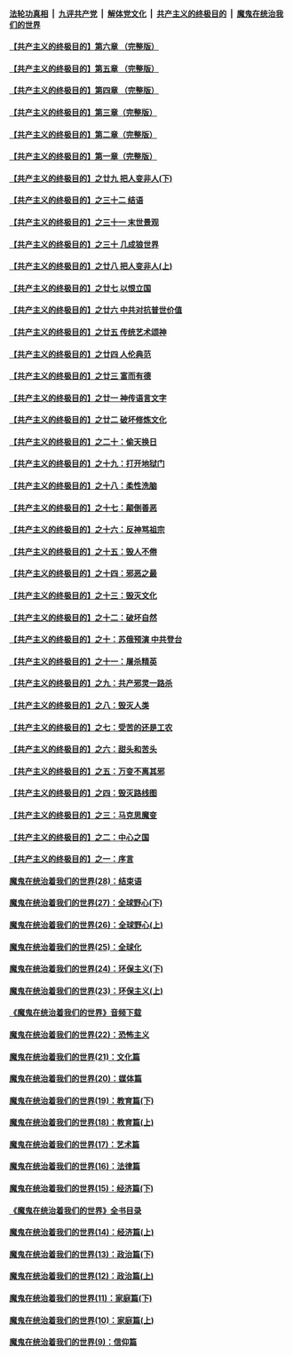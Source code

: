 ####  [法轮功真相](../../../../basic/blob/master/README.md?t=01141352) &nbsp;|&nbsp; [九评共产党](../../../../9ping.md/blob/master/README.md?t=01141352) &nbsp;|&nbsp; [解体党文化](../../../../jtdwh.md/blob/master/README.md?t=01141352)  &nbsp;|&nbsp; [共产主义的终极目的](../../../../gczydzjmd.md/blob/master/README.md?t=01141352) &nbsp;|&nbsp; [魔鬼在统治我们的世界](../../../../mgztzwmdsj.md/blob/master/README.md?t=01141352) 

#### [【共产主义的终极目的】第六章 （完整版）](../pages/nsc422/n11428913.md?t=01141352) 

#### [【共产主义的终极目的】第五章 （完整版）](../pages/nsc422/n11428912.md?t=01141352) 

#### [【共产主义的终极目的】第四章 （完整版）](../pages/nsc422/n11428907.md?t=01141352) 

#### [【共产主义的终极目的】第三章（完整版）](../pages/nsc422/n11428848.md?t=01141352) 

#### [【共产主义的终极目的】第二章（完整版）](../pages/nsc422/n11428831.md?t=01141352) 

#### [【共产主义的终极目的】第一章（完整版）](../pages/nsc422/n11417651.md?t=01141352) 

#### [【共产主义的终极目的】之廿九 把人变非人(下)](../pages/nsc422/n11344140.md?t=01141352) 

#### [【共产主义的终极目的】之三十二 结语](../pages/nsc422/n11360535.md?t=01141352) 

#### [【共产主义的终极目的】之三十一 末世景观](../pages/nsc422/n11351129.md?t=01141352) 

#### [【共产主义的终极目的】之三十 几成狼世界](../pages/nsc422/n11348280.md?t=01141352) 

#### [【共产主义的终极目的】之廿八 把人变非人(上)](../pages/nsc422/n11340492.md?t=01141352) 

#### [【共产主义的终极目的】之廿七 以恨立国](../pages/nsc422/n11336944.md?t=01141352) 

#### [【共产主义的终极目的】之廿六 中共对抗普世价值](../pages/nsc422/n11324785.md?t=01141352) 

#### [【共产主义的终极目的】之廿五 传统艺术颂神](../pages/nsc422/n11296396.md?t=01141352) 

#### [【共产主义的终极目的】之廿四 人伦典范](../pages/nsc422/n11296397.md?t=01141352) 

#### [【共产主义的终极目的】之廿三 富而有德](../pages/nsc422/n11283598.md?t=01141352) 

#### [【共产主义的终极目的】之廿一 神传语言文字](../pages/nsc422/n11263265.md?t=01141352) 

#### [【共产主义的终极目的】之廿二 破坏修炼文化](../pages/nsc422/n11245728.md?t=01141352) 

#### [【共产主义的终极目的】之二十：偷天换日](../pages/nsc422/n11238846.md?t=01141352) 

#### [【共产主义的终极目的】之十九：打开地狱门](../pages/nsc422/n11206376.md?t=01141352) 

#### [【共产主义的终极目的】之十八：柔性洗脑](../pages/nsc422/n11199994.md?t=01141352) 

#### [【共产主义的终极目的】之十七：颠倒善恶](../pages/nsc422/n11179782.md?t=01141352) 

#### [【共产主义的终极目的】之十六：反神骂祖宗](../pages/nsc422/n11166798.md?t=01141352) 

#### [【共产主义的终极目的】之十五：毁人不倦](../pages/nsc422/n11166792.md?t=01141352) 

#### [【共产主义的终极目的】之十四：邪恶之最](../pages/nsc422/n11150249.md?t=01141352) 

#### [【共产主义的终极目的】之十三：毁灭文化](../pages/nsc422/n11135227.md?t=01141352) 

#### [【共产主义的终极目的】之十二：破坏自然](../pages/nsc422/n11135214.md?t=01141352) 

#### [【共产主义的终极目的】之十：苏俄预演 中共登台](../pages/nsc422/n11118424.md?t=01141352) 

#### [【共产主义的终极目的】之十一：屠杀精英](../pages/nsc422/n11118442.md?t=01141352) 

#### [【共产主义的终极目的】之九：共产邪灵一路杀](../pages/nsc422/n11114139.md?t=01141352) 

#### [【共产主义的终极目的】之八：毁灭人类](../pages/nsc422/n11108503.md?t=01141352) 

#### [【共产主义的终极目的】之七：受苦的还是工农](../pages/nsc422/n11101809.md?t=01141352) 

#### [【共产主义的终极目的】之六：甜头和苦头](../pages/nsc422/n11096971.md?t=01141352) 

#### [【共产主义的终极目的】之五：万变不离其邪](../pages/nsc422/n11091285.md?t=01141352) 

#### [【共产主义的终极目的】之四：毁灭路线图](../pages/nsc422/n11086284.md?t=01141352) 

#### [【共产主义的终极目的】之三：马克思魔变](../pages/nsc422/n11061941.md?t=01141352) 

#### [【共产主义的终极目的】之二：中心之国](../pages/nsc422/n11047728.md?t=01141352) 

#### [【共产主义的终极目的】之一：序言](../pages/nsc422/n11086077.md?t=01141352) 

#### [魔鬼在统治着我们的世界(28)：结束语](../pages/nsc422/n10936246.md?t=01141352) 

#### [魔鬼在统治着我们的世界(27)：全球野心(下)](../pages/nsc422/n10928319.md?t=01141352) 

#### [魔鬼在统治着我们的世界(26)：全球野心(上)](../pages/nsc422/n10900318.md?t=01141352) 

#### [魔鬼在统治着我们的世界(25)：全球化](../pages/nsc422/n10788205.md?t=01141352) 

#### [魔鬼在统治着我们的世界(24)：环保主义(下)](../pages/nsc422/n10695307.md?t=01141352) 

#### [魔鬼在统治着我们的世界(23)：环保主义(上)](../pages/nsc422/n10688613.md?t=01141352) 

#### [《魔鬼在统治着我们的世界》音频下载](../pages/nsc422/n10635553.md?t=01141352) 

#### [魔鬼在统治着我们的世界(22)：恐怖主义](../pages/nsc422/n10614727.md?t=01141352) 

#### [魔鬼在统治着我们的世界(21)：文化篇](../pages/nsc422/n10597706.md?t=01141352) 

#### [魔鬼在统治着我们的世界(20)：媒体篇](../pages/nsc422/n10586579.md?t=01141352) 

#### [魔鬼在统治着我们的世界(19)：教育篇(下)](../pages/nsc422/n10564808.md?t=01141352) 

#### [魔鬼在统治着我们的世界(18)：教育篇(上)](../pages/nsc422/n10526970.md?t=01141352) 

#### [魔鬼在统治着我们的世界(17)：艺术篇](../pages/nsc422/n10499093.md?t=01141352) 

#### [魔鬼在统治着我们的世界(16)：法律篇](../pages/nsc422/n10485969.md?t=01141352) 

#### [魔鬼在统治着我们的世界(15)：经济篇(下)](../pages/nsc422/n10469975.md?t=01141352) 

#### [《魔鬼在统治着我们的世界》全书目录](../pages/nsc422/n10464261.md?t=01141352) 

#### [魔鬼在统治着我们的世界(14)：经济篇(上)](../pages/nsc422/n10457370.md?t=01141352) 

#### [魔鬼在统治着我们的世界(13)：政治篇(下)](../pages/nsc422/n10448270.md?t=01141352) 

#### [魔鬼在统治着我们的世界(12)：政治篇(上)](../pages/nsc422/n10444576.md?t=01141352) 

#### [魔鬼在统治着我们的世界(11)：家庭篇(下)](../pages/nsc422/n10440961.md?t=01141352) 

#### [魔鬼在统治着我们的世界(10)：家庭篇(上)](../pages/nsc422/n10435448.md?t=01141352) 

#### [魔鬼在统治着我们的世界(9)：信仰篇](../pages/nsc422/n10432159.md?t=01141352) 

